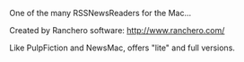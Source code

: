 One of the many RSSNewsReaders for the Mac...

Created by Ranchero software: http://www.ranchero.com/

Like PulpFiction and NewsMac, offers "lite" and full versions.
